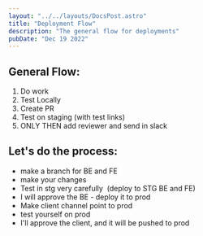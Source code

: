 ```yaml
---
layout: "../../layouts/DocsPost.astro"
title: "Deployment Flow"
description: "The general flow for deployments"
pubDate: "Dec 19 2022"
---
```


## General Flow:

1. Do work
1. Test Locally
1. Create PR
1. Test on staging (with test links)
1. ONLY THEN add reviewer and send in slack


## Let's do the process:

- make a branch for BE and FE
- make your changes
- Test in stg very carefully  (deploy to STG BE and FE)
- I will approve the BE - deploy it to prod
- Make client channel point to prod
- test yourself on prod
- I'll approve the client, and it will be pushed to prod

